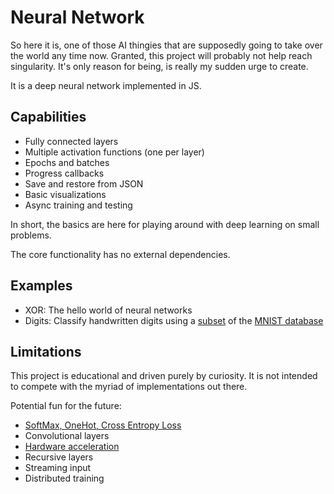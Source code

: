 # Neural Network
So here it is, one of those AI thingies that are supposedly going to take over the world any time now. Granted, this project will probably not help reach singularity. It's only reason for being, is really my sudden urge to create.

It is a deep neural network implemented in JS.

## Capabilities
- Fully connected layers
- Multiple activation functions (one per layer)
- Epochs and batches
- Progress callbacks
- Save and restore from JSON
- Basic visualizations
- Async training and testing

In short, the basics are here for playing around with deep learning on small problems.

The core functionality has no external dependencies.

## Examples
- XOR: The hello world of neural networks
- Digits: Classify handwritten digits using a [subset](https://github.com/cazala/mnist) of the [MNIST database](http://yann.lecun.com/exdb/mnist/)

## Limitations
This project is educational and driven purely by curiosity. It is not intended to compete with the myriad of implementations out there.

Potential fun for the future:
- [SoftMax, OneHot, Cross Entropy Loss](http://saitcelebi.com/tut/output/part2.html#back_propagation_phase)
- Convolutional layers
- [Hardware acceleration](http://gpu.rocks/)
- Recursive layers
- Streaming input
- Distributed training
